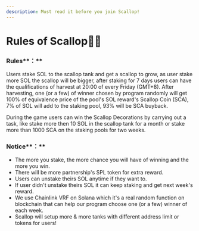 ```yaml
---
description: Must read it before you join Scallop!
---
```


# Rules of Scallop👩‍🏫

### Rules**：**

Users stake SOL to the scallop tank and get a scallop to grow, as user stake more SOL the scallop will be bigger, after staking for 7 days users can have the qualifications of harvest at 20:00 of every Friday \(GMT+8\). After harvesting,  one \(or a few\) of winner chosen by program randomly will get 100% of equivalence price of the pool's SOL reward's Scallop Coin \(SCA\),  7% of SOL will add to the staking pool, 93% will be SCA buyback.

During the game users can win the Scallop Decorations by carrying out a task, like stake more then 10 SOL in the scallop tank for a month or stake more than 1000 SCA on the staking pools for two weeks.

### Notice**：**

* The more you stake, the more chance you will have of winning and the more you win.
* There will be more partnership's SPL token for extra reward.
* Users can unstake theirs SOL anytime if they want to.
* If user didn't unstake theirs SOL it can keep staking and get next week's reward.
* We use Chainlink VRF on Solana which it's a real random function on blockchain that can help our program choose one \(or a few\) winner of each week.     
* Scallop will setup more & more tanks with different address limit or tokens for users!



